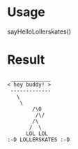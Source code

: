# Usage
sayHelloLollerskates()
# Result
```
 _____________
< hey buddy! >
 -------------
   \
    \
        /\O
         /\/
        /\
       /  \
      LOL LOL
:-D LOLLERSKATES :-D
```
